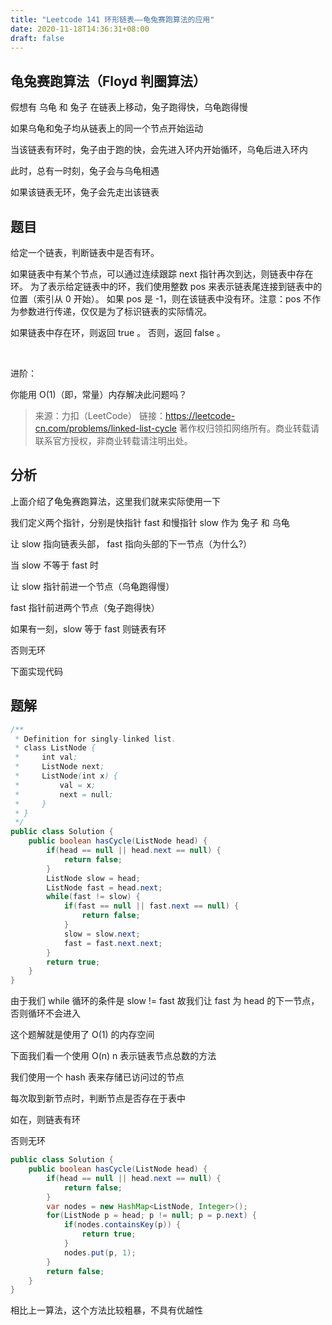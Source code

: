 ```yaml
---
title: "Leetcode 141 环形链表——龟兔赛跑算法的应用"
date: 2020-11-18T14:36:31+08:00
draft: false
---
```


## 龟兔赛跑算法（Floyd 判圈算法）

假想有 乌龟 和 兔子 在链表上移动，兔子跑得快，乌龟跑得慢

如果乌龟和兔子均从链表上的同一个节点开始运动

当该链表有环时，兔子由于跑的快，会先进入环内开始循环，乌龟后进入环内

此时，总有一时刻，兔子会与乌龟相遇

如果该链表无环，兔子会先走出该链表

## 题目

给定一个链表，判断链表中是否有环。

如果链表中有某个节点，可以通过连续跟踪 next 指针再次到达，则链表中存在环。 为了表示给定链表中的环，我们使用整数 pos 来表示链表尾连接到链表中的位置（索引从 0 开始）。 如果 pos 是 -1，则在该链表中没有环。注意：pos 不作为参数进行传递，仅仅是为了标识链表的实际情况。

如果链表中存在环，则返回 true 。 否则，返回 false 。

 

进阶：

你能用 O(1)（即，常量）内存解决此问题吗？

>来源：力扣（LeetCode）
链接：https://leetcode-cn.com/problems/linked-list-cycle
著作权归领扣网络所有。商业转载请联系官方授权，非商业转载请注明出处。

## 分析

上面介绍了龟兔赛跑算法，这里我们就来实际使用一下

我们定义两个指针，分别是快指针 fast 和慢指针 slow 作为 兔子 和 乌龟

让 slow 指向链表头部， fast 指向头部的下一节点（为什么?）

当 slow 不等于 fast 时

让 slow 指针前进一个节点（乌龟跑得慢）

fast 指针前进两个节点（兔子跑得快）

如果有一刻，slow 等于 fast 则链表有环

否则无环

下面实现代码

## 题解

```Java
/**
 * Definition for singly-linked list.
 * class ListNode {
 *     int val;
 *     ListNode next;
 *     ListNode(int x) {
 *         val = x;
 *         next = null;
 *     }
 * }
 */
public class Solution {
    public boolean hasCycle(ListNode head) {
        if(head == null || head.next == null) {
            return false;
        }
        ListNode slow = head;
        ListNode fast = head.next;
        while(fast != slow) {
            if(fast == null || fast.next == null) {
                return false;
            }
            slow = slow.next;
            fast = fast.next.next;
        }
        return true;
    }
}
```

由于我们 while 循环的条件是 slow != fast 故我们让 fast 为 head 的下一节点，否则循环不会进入

这个题解就是使用了 O(1) 的内存空间

下面我们看一个使用 O(n) n 表示链表节点总数的方法

我们使用一个 hash 表来存储已访问过的节点

每次取到新节点时，判断节点是否存在于表中

如在，则链表有环

否则无环

```Java 
public class Solution {
    public boolean hasCycle(ListNode head) {
        if(head == null || head.next == null) {
            return false;
        }
        var nodes = new HashMap<ListNode, Integer>();
        for(ListNode p = head; p != null; p = p.next) {
            if(nodes.containsKey(p)) {
                return true;
            }
            nodes.put(p, 1);
        }
        return false;
    }
}
```

相比上一算法，这个方法比较粗暴，不具有优越性
